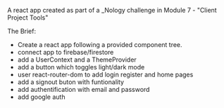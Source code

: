 A react app created as part of a _Nology challenge in Module 7 - "Client Project Tools" <br />

The Brief: <br />

- Create a react app following a provided component tree.<br />
- connect app to firebase/firestore <br />
- add a UserContext and a ThemeProvider<br />
- add a button which toggles light/dark mode<br />
- user react-router-dom to add login register and home pages<br />
- add a signout buton with funtionality<br />
- add authentification with email and password<br />
- add google auth<br />
